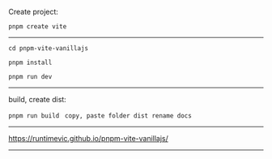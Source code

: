  Create project:

 ```pnpm create vite```
 ***
 ```cd pnpm-vite-vanillajs```

 ```pnpm install```  

 ```pnpm run dev ```
***
build, create dist:

 ```pnpm run build ```
 ```copy, paste folder dist rename docs ```
 ***

 https://runtimevic.github.io/pnpm-vite-vanillajs/
 
 ***
